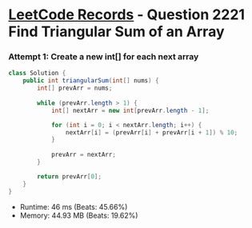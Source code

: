 # [LeetCode Records](../../README.md) - Question 2221 Find Triangular Sum of an Array

### Attempt 1: Create a new int[] for each next array
```java
class Solution {
    public int triangularSum(int[] nums) {
        int[] prevArr = nums;
        
        while (prevArr.length > 1) {
            int[] nextArr = new int[prevArr.length - 1];

            for (int i = 0; i < nextArr.length; i++) {
                nextArr[i] = (prevArr[i] + prevArr[i + 1]) % 10;
            }
            
            prevArr = nextArr;
        }

        return prevArr[0];
    }
}
```
- Runtime: 46 ms (Beats: 45.66%)
- Memory: 44.93 MB (Beats: 19.62%)

<br>
